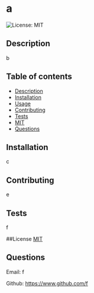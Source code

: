 # a
![License: MIT](https://img.shields.io/badge/License-MIT-yellow.svg) 

## Description

b

## Table of contents

- [Description](#description)
- [Installation](#installation)
- [Usage](#usage)
- [Contributing](#contributing)
- [Tests](#tests)
- [MIT](#MIT)
- [Questions](#questions)

## Installation

c

## Contributing

e

## Tests

f

##License
    [MIT](https://opensource.org/licenses/MIT)

## Questions

Email: f

Github: https://www.github.com/f
      